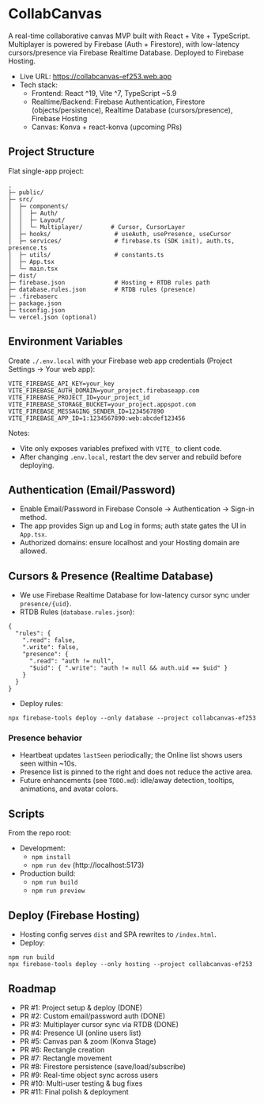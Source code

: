 # CollabCanvas

A real-time collaborative canvas MVP built with React + Vite + TypeScript. Multiplayer is powered by Firebase (Auth + Firestore), with low-latency cursors/presence via Firebase Realtime Database. Deployed to Firebase Hosting.

- Live URL: https://collabcanvas-ef253.web.app
- Tech stack:
  - Frontend: React ^19, Vite ^7, TypeScript ~5.9
  - Realtime/Backend: Firebase Authentication, Firestore (objects/persistence), Realtime Database (cursors/presence), Firebase Hosting
  - Canvas: Konva + react-konva (upcoming PRs)

## Project Structure

Flat single-app project:

```
.
├─ public/
├─ src/
│  ├─ components/
│  │  ├─ Auth/
│  │  ├─ Layout/
│  │  └─ Multiplayer/        # Cursor, CursorLayer
│  ├─ hooks/                  # useAuth, usePresence, useCursor
│  ├─ services/               # firebase.ts (SDK init), auth.ts, presence.ts
│  ├─ utils/                  # constants.ts
│  ├─ App.tsx
│  └─ main.tsx
├─ dist/
├─ firebase.json              # Hosting + RTDB rules path
├─ database.rules.json        # RTDB rules (presence)
├─ .firebaserc
├─ package.json
├─ tsconfig.json
└─ vercel.json (optional)
```

## Environment Variables

Create `./.env.local` with your Firebase web app credentials (Project Settings → Your web app):

```
VITE_FIREBASE_API_KEY=your_key
VITE_FIREBASE_AUTH_DOMAIN=your_project.firebaseapp.com
VITE_FIREBASE_PROJECT_ID=your_project_id
VITE_FIREBASE_STORAGE_BUCKET=your_project.appspot.com
VITE_FIREBASE_MESSAGING_SENDER_ID=1234567890
VITE_FIREBASE_APP_ID=1:1234567890:web:abcdef123456
```

Notes:
- Vite only exposes variables prefixed with `VITE_` to client code.
- After changing `.env.local`, restart the dev server and rebuild before deploying.

## Authentication (Email/Password)

- Enable Email/Password in Firebase Console → Authentication → Sign-in method.
- The app provides Sign up and Log in forms; auth state gates the UI in `App.tsx`.
- Authorized domains: ensure localhost and your Hosting domain are allowed.

## Cursors & Presence (Realtime Database)

- We use Firebase Realtime Database for low-latency cursor sync under `presence/{uid}`.
- RTDB Rules (`database.rules.json`):
```
{
  "rules": {
    ".read": false,
    ".write": false,
    "presence": {
      ".read": "auth != null",
      "$uid": { ".write": "auth != null && auth.uid == $uid" }
    }
  }
}
```
- Deploy rules:
```
npx firebase-tools deploy --only database --project collabcanvas-ef253
```

### Presence behavior
- Heartbeat updates `lastSeen` periodically; the Online list shows users seen within ~10s.
- Presence list is pinned to the right and does not reduce the active area.
- Future enhancements (see `TODO.md`): idle/away detection, tooltips, animations, and avatar colors.

## Scripts

From the repo root:

- Development:
  - `npm install`
  - `npm run dev` (http://localhost:5173)
- Production build:
  - `npm run build`
  - `npm run preview`

## Deploy (Firebase Hosting)

- Hosting config serves `dist` and SPA rewrites to `/index.html`.
- Deploy:
```
npm run build
npx firebase-tools deploy --only hosting --project collabcanvas-ef253
```

## Roadmap

- PR #1: Project setup & deploy (DONE)
- PR #2: Custom email/password auth (DONE)
- PR #3: Multiplayer cursor sync via RTDB (DONE)
- PR #4: Presence UI (online users list)
- PR #5: Canvas pan & zoom (Konva Stage)
- PR #6: Rectangle creation
- PR #7: Rectangle movement
- PR #8: Firestore persistence (save/load/subscribe)
- PR #9: Real-time object sync across users
- PR #10: Multi-user testing & bug fixes
- PR #11: Final polish & deployment
